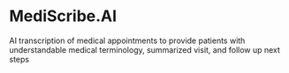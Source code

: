 # MediScribe.AI
AI transcription of medical appointments to provide patients with understandable medical terminology, summarized visit, and follow up next steps
